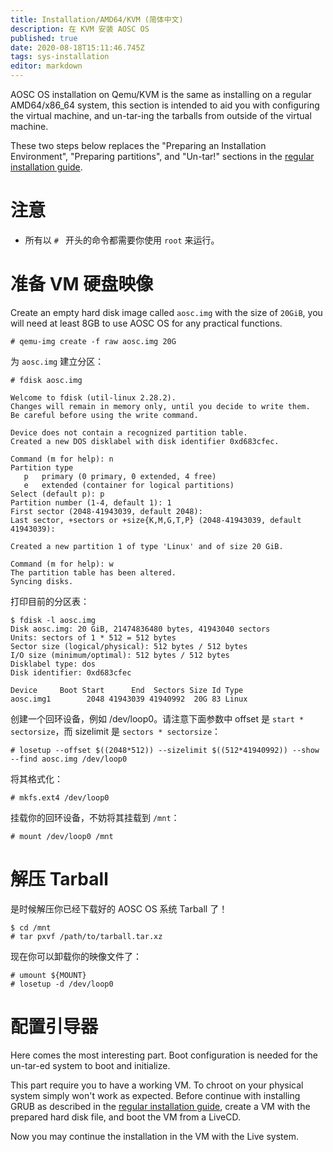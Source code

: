 ```yaml
---
title: Installation/AMD64/KVM (简体中文)
description: 在 KVM 安装 AOSC OS
published: true
date: 2020-08-18T15:11:46.745Z
tags: sys-installation
editor: markdown
---
```


AOSC OS installation on Qemu/KVM is the same as installing on a regular AMD64/x86_64 system, this section is intended to aid you with configuring the virtual machine, and un-tar-ing the tarballs from outside of the virtual machine.

These two steps below replaces the "Preparing an Installation Environment", "Preparing partitions", and "Un-tar!" sections in the [regular installation guide](/en/sys-installation-amd64).

# 注意

- 所有以 `# ` 开头的命令都需要你使用 `root` 来运行。

# 准备 VM 硬盘映像

Create an empty hard disk image called `aosc.img` with the size of `20GiB`, you will need at least 8GB to use AOSC OS for any practical functions.

```
# qemu-img create -f raw aosc.img 20G
```

为 `aosc.img` 建立分区：

```
# fdisk aosc.img

Welcome to fdisk (util-linux 2.28.2).
Changes will remain in memory only, until you decide to write them.
Be careful before using the write command.

Device does not contain a recognized partition table.
Created a new DOS disklabel with disk identifier 0xd683cfec.

Command (m for help): n
Partition type
   p   primary (0 primary, 0 extended, 4 free)
   e   extended (container for logical partitions)
Select (default p): p
Partition number (1-4, default 1): 1
First sector (2048-41943039, default 2048):
Last sector, +sectors or +size{K,M,G,T,P} (2048-41943039, default 41943039):

Created a new partition 1 of type 'Linux' and of size 20 GiB.

Command (m for help): w
The partition table has been altered.
Syncing disks.
```

打印目前的分区表：

```
$ fdisk -l aosc.img
Disk aosc.img: 20 GiB, 21474836480 bytes, 41943040 sectors
Units: sectors of 1 * 512 = 512 bytes
Sector size (logical/physical): 512 bytes / 512 bytes
I/O size (minimum/optimal): 512 bytes / 512 bytes
Disklabel type: dos
Disk identifier: 0xd683cfec

Device     Boot Start      End  Sectors Size Id Type
aosc.img1        2048 41943039 41940992  20G 83 Linux
```

创建一个回环设备，例如 /dev/loop0。请注意下面参数中 offset 是 `start * sectorsize`，而 sizelimit 是 `sectors * sectorsize`：

```
# losetup --offset $((2048*512)) --sizelimit $((512*41940992)) --show --find aosc.img /dev/loop0
```

将其格式化：

```
# mkfs.ext4 /dev/loop0
```

挂载你的回环设备，不妨将其挂载到 `/mnt`：

```
# mount /dev/loop0 /mnt
```

# 解压 Tarball

是时候解压你已经下载好的 AOSC OS 系统 Tarball 了！

```
$ cd /mnt
# tar pxvf /path/to/tarball.tar.xz
```

现在你可以卸载你的映像文件了：

```
# umount ${MOUNT}
# losetup -d /dev/loop0
```

# 配置引导器

Here comes the most interesting part. Boot configuration is needed for the un-tar-ed system to boot and initialize.

This part require you to have a working VM. To chroot on your physical system simply won't work as expected. Before continue with installing GRUB as described in the [regular installation guide](/en/sys-installation-amd64), create a VM with the prepared hard disk file, and boot the VM from a LiveCD.

Now you may continue the installation in the VM with the Live system.
